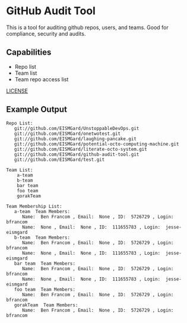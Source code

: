 # GitHub Audit Tool
This is a tool for auditing github repos, users, and teams. Good for compliance, security and audits.

## Capabilities
* Repo list
* Team list
* Team repo access list

[LICENSE](./LICENSE)

## Example Output
```
Repo List:
   git://github.com/EISMGard/UnstoppableDevOps.git
   git://github.com/EISMGard/onetwotest.git
   git://github.com/EISMGard/laughing-pancake.git
   git://github.com/EISMGard/potential-octo-computing-machine.git
   git://github.com/EISMGard/literate-octo-system.git
   git://github.com/EISMGard/github-audit-tool.git
   git://github.com/EISMGard/test.git

Team List:
    a-team
    b-team
    bar team
    foo team
    gorakTeam

Team Membership List:
   a-team  Team Members:
      Name:  Ben Francom , Email:  None , ID:  5726729 , Login:  bfrancom
      Name:  None , Email:  None , ID:  111655783 , Login:  jesse-eismgard
   b-team  Team Members:
      Name:  Ben Francom , Email:  None , ID:  5726729 , Login:  bfrancom
      Name:  None , Email:  None , ID:  111655783 , Login:  jesse-eismgard
   bar team  Team Members:
      Name:  Ben Francom , Email:  None , ID:  5726729 , Login:  bfrancom
      Name:  None , Email:  None , ID:  111655783 , Login:  jesse-eismgard
   foo team  Team Members:
      Name:  Ben Francom , Email:  None , ID:  5726729 , Login:  bfrancom
   gorakTeam  Team Members:
      Name:  Ben Francom , Email:  None , ID:  5726729 , Login:  bfrancom
```
